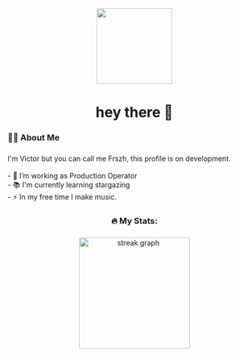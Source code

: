<div align="center">
  <img height="150" src="https://media.giphy.com/media/M9gbBd9nbDrOTu1Mqx/giphy.gif"  />
</div>



###

<h1 align="center">hey there 👋</h1>

###

<h3 align="left">👩‍💻  About Me</h3>

###

<p align="left">I'm Victor but you can call me Frszh, this profile is on development. <br><br>- 🔭 I’m working as Production Operator<br>- 📚 I'm currently learning stargazing<br>- ⚡ In my free time I make music.</p>




<h3 align="center">🔥   My Stats:</h3>

###

<div align="center">
  <img src="https://streak-stats.demolab.com?user=maurodesouza&locale=en&mode=daily&theme=dark&hide_border=false&border_radius=5&order=3" height="220" alt="streak graph"  />
</div>

###
